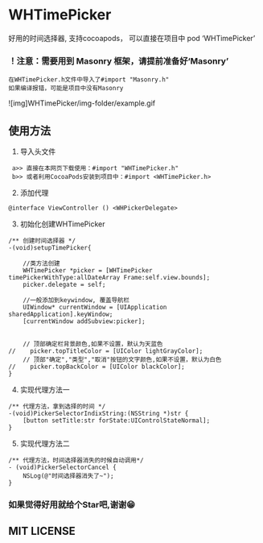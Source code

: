 # WHTimePicker
好用的时间选择器, 支持cocoapods， 可以直接在项目中 pod ‘WHTimePicker’

### ！注意：需要用到 Masonry 框架，请提前准备好‘Masonry’
```objc
在WHTimePicker.h文件中导入了#import "Masonry.h"
如果编译报错，可能是项目中没有Masonry
```

 ![img]WHTimePicker/img-folder/example.gif 

## 使用方法 

1. 导入头文件 
```objc
 a>> 直接在本网页下载使用：#import "WHTimePicker.h"
 b>> 或者利用CocoaPods安装到项目中：#import <WHTimePicker.h>
```

2. 添加代理
```objc
@interface ViewController () <WHPickerDelegate>
```

3. 初始化创建WHTimePicker
```objc
/** 创建时间选择器 */
-(void)setupTimePicker{
    
    //类方法创建
    WHTimePicker *picker = [WHTimePicker timePickerWithType:allDateArray Frame:self.view.bounds];
    picker.delegate = self;
    
    //一般添加到keywindow, 覆盖导航栏
    UIWindow* currentWindow = [UIApplication sharedApplication].keyWindow;
    [currentWindow addSubview:picker];
    

    // 顶部确定栏背景颜色,如果不设置，默认为天蓝色
//    picker.topTitleColor = [UIColor lightGrayColor];
    // 顶部"确定","类型","取消"按钮的文字颜色,如果不设置，默认为白色
//    picker.topBackColor = [UIColor blackColor];
}
```

4. 实现代理方法一
```objc
/** 代理方法，拿到选择的时间 */
-(void)PickerSelectorIndixString:(NSString *)str {
    [button setTitle:str forState:UIControlStateNormal];
}
```

5. 实现代理方法二
```objc
/** 代理方法，时间选择器消失的时候自动调用*/
- (void)PickerSelectorCancel {
    NSLog(@"时间选择器消失了~");
}
```
### 如果觉得好用就给个Star吧,谢谢😁

## MIT LICENSE
